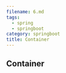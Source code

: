```yaml
---
filename: 6.md
tags:
  - spring
  - springboot
category: springboot
title: Container
---
```


## Container
